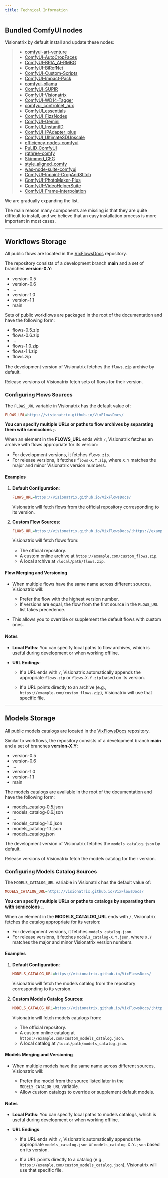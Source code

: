 ```yaml
---
title: Technical Information
---
```


## Bundled ComfyUI nodes

Visionatrix by default install and update these nodes:

> -   [comfyui-art-venture](https://github.com/Visionatrix/comfyui-art-venture)
> -   [ComfyUI-AutoCropFaces](https://github.com/Visionatrix/ComfyUI-AutoCropFaces)
> -   [ComfyUI-BRIA_AI-RMBG](https://github.com/Visionatrix/ComfyUI-BRIA_AI-RMBG)
> -   [ComfyUI-BiRefNet](https://github.com/Visionatrix/ComfyUI-BiRefNet)
> -   [ComfyUI-Custom-Scripts](https://github.com/Visionatrix/ComfyUI-Custom-Scripts)
> -   [ComfyUI-Impact-Pack](https://github.com/Visionatrix/ComfyUI-Impact-Pack)
> -   [comfyui-ollama](https://github.com/Visionatrix/comfyui-ollama)
> -   [ComfyUI-SUPIR](https://github.com/Visionatrix/ComfyUI-SUPIR)
> -   [ComfyUI-Visionatrix](https://github.com/Visionatrix/ComfyUI-Visionatrix)
> -   [ComfyUI-WD14-Tagger](https://github.com/Visionatrix/ComfyUI-WD14-Tagger)
> -   [comfyui_controlnet_aux](https://github.com/Visionatrix/comfyui_controlnet_aux)
> -   [ComfyUI_essentials](https://github.com/Visionatrix/ComfyUI_essentials)
> -   [ComfyUI_FizzNodes](https://github.com/Visionatrix/ComfyUI_FizzNodes)
> -   [ComfyUI-Gemini](https://github.com/Visionatrix/ComfyUI-Gemini)
> -   [ComfyUI_InstantID](https://github.com/Visionatrix/ComfyUI_InstantID)
> -   [ComfyUI_IPAdapter_plus](https://github.com/Visionatrix/ComfyUI_IPAdapter_plus)
> -   [ComfyUI_UltimateSDUpscale](https://github.com/Visionatrix/ComfyUI_UltimateSDUpscale)
> -   [efficiency-nodes-comfyui](https://github.com/Visionatrix/efficiency-nodes-comfyui)
> -   [PuLID_ComfyUI](https://github.com/Visionatrix/PuLID_ComfyUI)
> -   [rgthree-comfy](https://github.com/Visionatrix/rgthree-comfy)
> -   [Skimmed_CFG](https://github.com/Visionatrix/Skimmed_CFG)
> -   [style_aligned_comfy](https://github.com/Visionatrix/style_aligned_comfy)
> -   [was-node-suite-comfyui](https://github.com/Visionatrix/was-node-suite-comfyui)
> -   [ComfyUI-Inpaint-CropAndStitch](https://github.com/Visionatrix/ComfyUI-Inpaint-CropAndStitch)
> -   [ComfyUI-PhotoMaker-Plus](https://github.com/Visionatrix/ComfyUI-PhotoMaker-Plus)
> -   [ComfyUI-VideoHelperSuite](https://github.com/Visionatrix/ComfyUI-VideoHelperSuite)
> -   [ComfyUI-Frame-Interpolation](https://github.com/Visionatrix/ComfyUI-Frame-Interpolation)

We are gradually expanding the list.

The main reason many components are missing is that they are quite
difficult to install, and we believe that an easy installation process
is more important in most cases.

---

## Workflows Storage

All public flows are located in the [VixFlowsDocs](https://github.com/Visionatrix/VixFlowsDocs) repository.

The repository consists of a development branch **main** and a set of branches **version-X.Y**:

-   version-0.5
-   version-0.6
-   ...
-   version-1.0
-   version-1.1
-   main

Sets of public workflows are packaged in the root of the documentation and have the following form:

-   flows-0.5.zip
-   flows-0.6.zip
-   ...
-   flows-1.0.zip
-   flows-1.1.zip
-   flows.zip

The development version of Visionatrix fetches the `flows.zip` archive by default.

Release versions of Visionatrix fetch sets of flows for their version.

### Configuring Flows Sources

The `FLOWS_URL` variable in Visionatrix has the default value of:

```ini
FLOWS_URL=https://visionatrix.github.io/VixFlowsDocs/
```

**You can specify multiple URLs or paths to flow archives by separating them with semicolons `;`.**

When an element in the **FLOWS_URL** ends with `/`, Visionatrix fetches an archive with flows appropriate for its version:

- For development versions, it fetches `flows.zip`.
- For release versions, it fetches `flows-X.Y.zip`, where `X.Y` matches the major and minor Visionatrix version numbers.

#### Examples

1. **Default Configuration**:

    ```ini
    FLOWS_URL=https://visionatrix.github.io/VixFlowsDocs/
    ```

    Visionatrix will fetch flows from the official repository corresponding to its version.

2. **Custom Flow Sources**:

    ```ini
    FLOWS_URL=https://visionatrix.github.io/VixFlowsDocs/;https://example.com/custom_flows.zip;/local/path/flows.zip
    ```

    Visionatrix will fetch flows from:

    - The official repository.
    - A custom online archive at `https://example.com/custom_flows.zip`.
    - A local archive at `/local/path/flows.zip`.

#### Flow Merging and Versioning

- When multiple flows have the same name across different sources, Visionatrix will:

    - Prefer the flow with the highest version number.
    - If versions are equal, the flow from the first source in the `FLOWS_URL` list takes precedence.

- This allows you to override or supplement the default flows with custom ones.

#### Notes

- **Local Paths**: You can specify local paths to flow archives, which is useful during development or when working offline.

- **URL Endings**:

    - If a URL ends with `/`, Visionatrix automatically appends the appropriate `flows.zip` or `flows-X.Y.zip` based on its version.

    - If a URL points directly to an archive (e.g., `https://example.com/custom_flows.zip`), Visionatrix will use that specific file.

---

## Models Storage

All public models catalogs are located in the [VixFlowsDocs](https://github.com/Visionatrix/VixFlowsDocs) repository.

Similar to workflows, the repository consists of a development branch **main** and a set of branches **version-X.Y**:

-   version-0.5
-   version-0.6
-   ...
-   version-1.0
-   version-1.1
-   main

The models catalogs are available in the root of the documentation and have the following form:

-   models_catalog-0.5.json
-   models_catalog-0.6.json
-   ...
-   models_catalog-1.0.json
-   models_catalog-1.1.json
-   models_catalog.json

The development version of Visionatrix fetches the `models_catalog.json` by default.

Release versions of Visionatrix fetch the models catalog for their version.

### Configuring Models Catalog Sources

The `MODELS_CATALOG_URL` variable in Visionatrix has the default value of:

```ini
MODELS_CATALOG_URL=https://visionatrix.github.io/VixFlowsDocs/
```

**You can specify multiple URLs or paths to catalogs by separating them with semicolons `;`.**

When an element in the **MODELS_CATALOG_URL** ends with `/`, Visionatrix fetches the catalog appropriate for its version:

- For development versions, it fetches `models_catalog.json`.
- For release versions, it fetches `models_catalog-X.Y.json`, where `X.Y` matches the major and minor Visionatrix version numbers.

#### Examples

1. **Default Configuration**:

    ```ini
    MODELS_CATALOG_URL=https://visionatrix.github.io/VixFlowsDocs/
    ```

    Visionatrix will fetch the models catalog from the repository corresponding to its version.

2. **Custom Models Catalog Sources**:

    ```ini
    MODELS_CATALOG_URL=https://visionatrix.github.io/VixFlowsDocs/;https://example.com/custom_models_catalog.json;/local/path/models_catalog.json
    ```

    Visionatrix will fetch models catalogs from:

    - The official repository.
    - A custom online catalog at `https://example.com/custom_models_catalog.json`.
    - A local catalog at `/local/path/models_catalog.json`.

#### Models Merging and Versioning

- When multiple models have the same name across different sources, Visionatrix will:

    - Prefer the model from the source listed later in the `MODELS_CATALOG_URL` variable.
    - Allow custom catalogs to override or supplement default models.

#### Notes

- **Local Paths**: You can specify local paths to models catalogs, which is useful during development or when working offline.

- **URL Endings**:

    - If a URL ends with `/`, Visionatrix automatically appends the appropriate `models_catalog.json` or `models_catalog-X.Y.json` based on its version.

    - If a URL points directly to a catalog (e.g., `https://example.com/custom_models_catalog.json`), Visionatrix will use that specific file.
